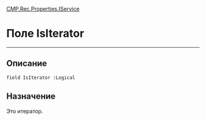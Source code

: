 ﻿---
Link: CMP.Rec.Properties.IService.@IsIterator
---

<!---  Навигация
[Имя проекта](#) :
-->
[CMP.Rec.Properties.IService](Default)

# Поле IsIterator
---

## Описание

    field IsIterator :Logical

<!--
## Аргументы{#Args}

### Аргумент1

Описание аргумента 1
-->

## Назначение

Это итератор.

<!--
## Пример

    IsIterator...
-->

